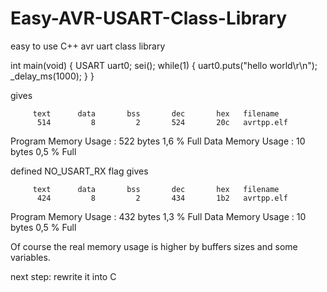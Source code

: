 # Easy-AVR-USART-Class-Library
easy to use C++ avr uart class library


int main(void)
{
	USART uart0;
    sei();
    while(1)
    {
		uart0.puts("hello world\r\n");
		_delay_ms(1000);
    }
}

gives

         text      data       bss       dec       hex   filename
          514         8         2       524       20c   avrtpp.elf
   
Program Memory Usage    :   522 bytes   1,6 % Full
Data Memory Usage       :   10 bytes   0,5 % Full

defined  NO_USART_RX flag gives

         text      data       bss       dec       hex   filename
          424         8         2       434       1b2   avrtpp.elf

Program Memory Usage    :   432 bytes   1,3 % Full
Data Memory Usage       :   10 bytes   0,5 % Full

Of course the real memory usage is higher by buffers sizes and some variables.

next step: rewrite it into C

